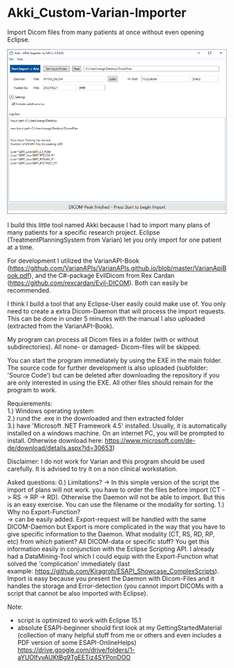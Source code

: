 # Akki_Custom-Varian-Importer
Import Dicom files from many patients at once without even opening Eclipse.

![Test Image 6](https://github.com/Kiragroh/Akki_Custom-Varian-Importer/blob/main/Akki_ARIA_Importer_MG/GUI-screenshot.PNG)

I build this little tool named Akki because I had to import many plans of many patients for a specific research project. Eclipse (TreatmentPlanningSystem from Varian) let you only import for one patient at a time.  

For development I utilized the VarianAPI-Book (https://github.com/VarianAPIs/VarianAPIs.github.io/blob/master/VarianApiBook.pdf), and the C#-package EvilDicom from Rex Cardan (https://github.com/rexcardan/Evil-DICOM). Both can easily be recommended.  

I think I build a tool that any Eclipse-User easily could make use of. You only need to create a extra Dicom-Daemon that will process the import requests. This can be done in under 5 minutes with the manual I also uploaded (extracted from the VarianAPI-Book).  

My program can process all Dicom files in a folder (with or without subdirectories). All none- or damaged- Dicom-files will be skipped.  

You can start the program immediately by using the EXE in the main folder. The source code for further development is also uploaded (subfolder: 'Source Code') but can be deleted after downloading the repository if you are only interested in using the EXE. All other files should remain for the program to work.  

Requierements:  
1.) Windows operating system  
2.) rund the .exe in the downloaded and then extracted folder  
3.) have 'Microsoft .NET Framework 4.5' installed. Usually, it is automatically installed on a windows machine. On an internet PC, you will be prompted to install. Otherwise download here: https://www.microsoft.com/de-de/download/details.aspx?id=30653)  

Disclaimer: I do not work for Varian and this program should be used carefully. It is advised to try it on a non clinical workstation.

Asked questions: 
0.) Limitations?
-> In this simple version of the script the import of plans will not work. you have to order the files before import (CT -> RS -> RP -> RD). Otherwise the Daemon will not be able to import. But this is an easy exercise. You can use the filename or the modality for sorting.
1.) Why no Export-Function?  
-> can be easily added. Export-request will be handled with the same DICOM-Daemon but Export is more complicated in the way that you have to give specific information to the Daemon. What modality (CT, RS, RD, RP, etc) from which patient? All DICOM-data or specific stuff? You get this information easily in conjunction with the Eclipse Scripting API. I already had a DataMining-Tool which I could equip with the Export-Function what solved the 'complication' immediately (last example: https://github.com/Kiragroh/ESAPI_Showcase_ComplexScripts). Import is easy because you present the Daemon with Dicom-Files and it handles the storage and Error-detection (you cannot import DICOMs with a script that cannot be also imported with Eclipse).

Note:
- script is optimized to work with Eclipse 15.1
- absolute ESAPI-beginner should first look at my GettingStartedMaterial (collection of many helpful stuff from me or others and even includes a PDF version of some ESAPI-OnlineHelps)
https://drive.google.com/drive/folders/1-aYUOIfyvAUKtBg9TgEETiz4SYPonDOO

